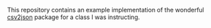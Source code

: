 This repository contains an example implementation of the wonderful [csv2json](https://www.npmjs.com/package/csv2json) package for a class I was instructing. 